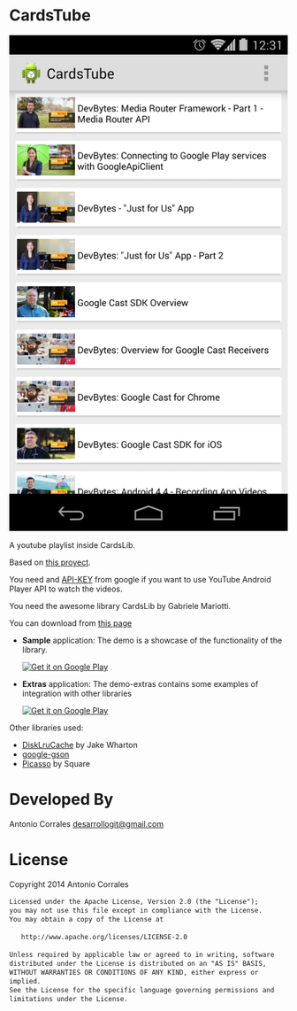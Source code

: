 CardsTube
=========
![Logo](YoutubeInCardLibs/capture.png)

A youtube playlist inside CardsLib.

Based on [this proyect](https://github.com/akoscz/YouTubePlaylist).

You need and [API-KEY](https://developers.google.com/youtube/android/player/register) from google if you want to use YouTube Android Player API to watch the videos.

You need the awesome library CardsLib by Gabriele Mariotti.

You can download from [this page](https://github.com/gabrielemariotti/cardslib)

* **Sample** application: The demo is a showcase of the functionality of the library.

	 [![Get it on Google Play](http://www.android.com/images/brand/get_it_on_play_logo_small.png)](https://play.google.com/store/apps/details?id=it.gmariotti.cardslib.demo)
	 
* **Extras** application: The demo-extras contains some examples of integration with other libraries
	
	[![Get it on Google Play](http://www.android.com/images/brand/get_it_on_play_logo_small.png)](https://play.google.com/store/apps/details?id=it.gmariotti.cardslib.demo.extras)


Other libraries used:
- [DiskLruCache](https://github.com/JakeWharton) by Jake Wharton
- [google-gson](https://code.google.com/p/google-gson/downloads/list)
- [Picasso](https://github.com/square/picasso) by Square





Developed By
============

Antonio Corrales desarrollogit@gmail.com


License
=======

Copyright 2014 Antonio Corrales

    Licensed under the Apache License, Version 2.0 (the "License");
    you may not use this file except in compliance with the License.
    You may obtain a copy of the License at

       http://www.apache.org/licenses/LICENSE-2.0

    Unless required by applicable law or agreed to in writing, software
    distributed under the License is distributed on an "AS IS" BASIS,
    WITHOUT WARRANTIES OR CONDITIONS OF ANY KIND, either express or implied.
    See the License for the specific language governing permissions and
    limitations under the License.
